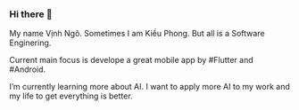 ### Hi there 👋

My name Vịnh Ngô. Sometimes I am Kiều Phong. But all is a Software Enginering.

Current main focus is develope a great mobile app by #Flutter and #Android.

I’m currently learning more about AI. I want to apply more AI to my work and my life to get everything is better.


 



<!--
**1712916/1712916** is a ✨ _special_ ✨ repository because its `README.md` (this file) appears on your GitHub profile.

Here are some ideas to get you started:

- 🔭 I’m currently working on ...
- 🌱 I’m currently learning ...
- 👯 I’m looking to collaborate on ...
- 🤔 I’m looking for help with ...
- 💬 Ask me about ...
- 📫 How to reach me: ...
- 😄 Pronouns: ...
- ⚡ Fun fact: ...
-->
